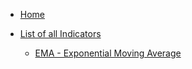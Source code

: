 * [Home](/)

* [List of all Indicators](indicators.md "Indicators coverage")

   * [EMA - Exponential Moving Average](EMA.md "EMA - Exponential Moving Average")
